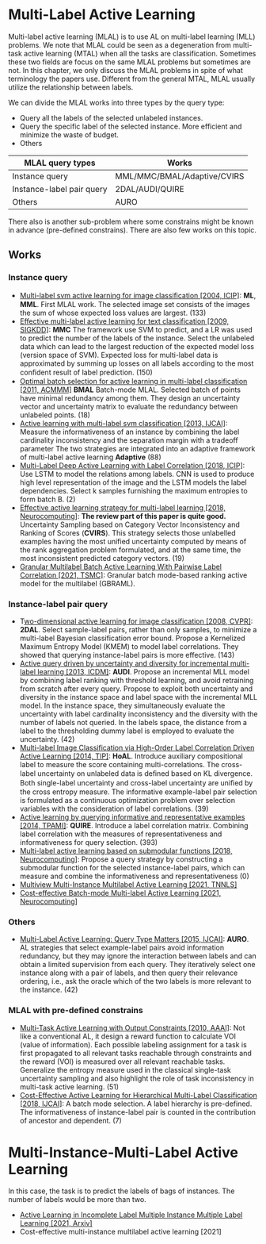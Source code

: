 # Multi-Label Active Learning

Multi-label active learning (MLAL) is to use AL on multi-label learning (MLL) problems.
We note that MLAL could be seen as a degeneration from multi-task active learning (MTAL) when all the tasks are classification.
Sometimes these two fields are focus on the same MLAL problems but sometimes are not.
In this chapter, we only discuss the MLAL problems in spite of what terminology the papers use.
Different from the general MTAL, MLAL usually utilize the relationship between labels.

We can divide the MLAL works into three types by the query type:
- Query all the labels of the selected unlabeled instances.
- Query the specific label of the selected instance. More efficient and minimize the waste of budget.
- Others

| MLAL query types          | Works                       |
| ------------------------- | --------------------------- |
| Instance query            | MML/MMC/BMAL/Adaptive/CVIRS |
| Instance-label pair query | 2DAL/AUDI/QUIRE             |
| Others                    | AURO                        |

There also is another sub-problem where some constrains might be known in advance (pre-defined constrains).
There are also few works on this topic.

## Works

### Instance query

- [Multi-label svm active learning for image classiﬁcation [2004, ICIP]](https://ieeexplore.ieee.org/abstract/document/1421535/):
  **ML**, **MML**.
  First MLAL work.
  The selected image set consists of the images the sum of whose expected loss values are largest.
  (133)
- [Effective multi-label active learning for text classification [2009, SIGKDD]](https://dl.acm.org/doi/abs/10.1145/1557019.1557119):
  **MMC**
  The framework use SVM to predict, and a LR was used to predict the number of the labels of the instance.
  Select the unlabeled data which can lead to the largest reduction of the expected model loss (version space of SVM). 
  Expected loss for multi-label data is approximated by summing up losses on all labels according to the most conﬁdent result of label prediction.
  (150)
- [Optimal batch selection for active learning in multi-label classification [2011, ACMMM]](https://dl.acm.org/doi/abs/10.1145/2072298.2072028)
  **BMAL**
  Batch-mode MLAL.
  Selected batch of points have minimal redundancy among them.
  They design an uncertainty vector and uncertainty matrix to evaluate the redundancy between unlabeled points.
  (18)
- [Active learning with multi-label svm classification [2013, IJCAI]](https://www.aaai.org/ocs/index.php/IJCAI/IJCAI13/paper/viewPaper/6509):
  Measure the informativeness of an instance by combining the label cardinality inconsistency and the separation margin with a tradeoff parameter
  The two strategies are integrated into an adaptive framework of multi-label active learning
  **Adaptive**
  (88)
- [Multi-Label Deep Active Learning with Label Correlation [2018, ICIP]](https://ieeexplore.ieee.org/abstract/document/8451460/):
  Use LSTM to model the relations among labels.
  CNN is used to produce high level representation of the image and the LSTM models the label dependencies.
  Select k samples furnishing the maximum entropies to form batch B.
  (2)
- [Effective active learning strategy for multi-label learning [2018, Neurocomputing]](https://www.sciencedirect.com/science/article/pii/S0925231217313371):
  **The review part of this paper is quite good.**
  Uncertainty Sampling based on Category Vector Inconsistency and Ranking of Scores (**CVIRS**).
  This strategy selects those unlabelled examples having the most unified uncertainty computed by means of the rank aggregation problem formulated, and at the same time, the most inconsistent predicted category vectors.
  (19)
- [Granular Multilabel Batch Active Learning With Pairwise Label Correlation [2021, TSMC]](https://ieeexplore.ieee.org/stamp/stamp.jsp?tp=&arnumber=9377714): 
  Granular batch mode-based ranking active model for the multilabel (GBRAML).

### Instance-label pair query

- T[wo-dimensional active learning for image classification [2008, CVPR]](https://ieeexplore.ieee.org/abstract/document/4587383/):
  **2DAL**.
  Select sample-label pairs, rather than only samples, to minimize a multi-label Bayesian classification error bound.
  Propose a Kernelized Maximum Entropy Model (KMEM) to model label correlations.
  They showed that querying instance-label pairs is more effective.
  (143)
- [Active query driven by uncertainty and diversity for incremental multi-label learning [2013, ICDM]](https://ieeexplore.ieee.org/abstract/document/6729601/):
  **AUDI**.
  Propose an incremental MLL model by combining label ranking with threshold learning, and avoid retraining from scratch after every query.
  Propose to exploit both uncertainty and diversity in the instance space and label space with the incremental MLL model.
  In the instance space, they simultaneously evaluate the uncertainty with label cardinality inconsistency and the diversity with the number of labels not queried.
  In the labels space, the distance from a label to the thresholding dummy label is employed to evaluate the uncertainty.
  (42)
- [Multi-label Image Classification via High-Order Label Correlation Driven Active Learning [2014, TIP]](https://ieeexplore.ieee.org/abstract/document/6725629/):
  **HoAL**.
  Introduce auxiliary compositional label to measure the score containing multi-correlations.
  The cross-label uncertainty on unlabeled data is deﬁned based on KL divergence. 
  Both single-label uncertainty and cross-label uncertainty are uniﬁed by the cross entropy measure.
  The informative example-label pair selection is formulated as a continuous optimization problem over selection variables with the consideration of label correlations.
  (39)
- [Active learning by querying informative and representative examples [2014, TPAMI]](https://ieeexplore.ieee.org/abstract/document/6747346/):
  **QUIRE**.
  Introduce a label correlation matrix.
  Combining label correlation with the measures of representativeness and informativeness for query selection.
  (393)
- [Multi-label active learning based on submodular functions [2018, Neurocomputing]](https://www.sciencedirect.com/science/article/pii/S0925231218307070):
  Propose a query strategy by constructing a submodular function for the selected instance-label pairs, which can measure and combine the informativeness and representativeness
  (0)
- [Multiview Multi-Instance Multilabel Active Learning [2021, TNNLS]](https://repository.kaust.edu.sa/bitstream/handle/10754/667375/TNNLS-2020-P-14015%20%281%29.pdf?sequence=1&isAllowed=y)
- [Cost-effective Batch-mode Multi-label Active Learning [2021, Neurocomputing]](https://www.sciencedirect.com/science/article/pii/S0925231221012534)

### Others
- [Multi-Label Active Learning: Query Type Matters [2015, IJCAI]](https://www.aaai.org/ocs/index.php/IJCAI/IJCAI15/paper/viewPaper/10995):
  **AURO**.
  AL strategies that select example-label pairs avoid information redundancy, but they may ignore the interaction between labels and can obtain a limited supervision from each query.
  They iteratively select one instance along with a pair of labels, and then query their relevance ordering, i.e., ask the oracle which of the two labels is more relevant to the instance.
  (42)

### MLAL with pre-defined constrains
- [Multi-Task Active Learning with Output Constraints [2010, AAAI]](https://www.aaai.org/ocs/index.php/AAAI/AAAI10/paper/viewPaper/1947):
  Not like a conventional AL, it design a reward function to calculate VOI (value of information).
  Each possible labeling assignment for a task is first propagated to all relevant tasks reachable through constraints and the reward (VOI) is measured over all relevant reachable tasks.
  Generalize the entropy measure used in the classical single-task uncertainty sampling and also highlight the role of task inconsistency in multi-task active learning.
  (51)
- [Cost-Effective Active Learning for Hierarchical Multi-Label Classification [2018, IJCAI]](https://pdfs.semanticscholar.org/e7cf/fc7941957e8b1f790b9c106edf3fd892ad20.pdf):
  A batch mode selection.
  A label hierarchy is pre-defined.
  The informativeness of instance-label pair is counted in the contribution of ancestor and dependent. 
  (7)

# Multi-Instance-Multi-Label Active Learning

In this case, the task is to predict the labels of bags of instances.
The number of labels would be more than two.

- [Active Learning in Incomplete Label Multiple Instance Multiple Label Learning [2021, Arxiv]](https://arxiv.org/pdf/2107.10804.pdf)
- Cost-effective multi-instance multilabel active learning [2021]